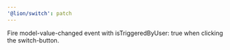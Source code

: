 ```yaml
---
'@lion/switch': patch
---
```


Fire model-value-changed event with isTriggeredByUser: true when clicking the switch-button.
